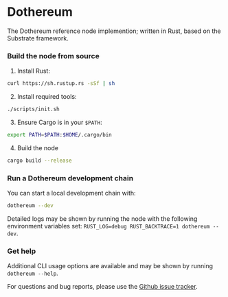 # Dothereum
The Dothereum reference node implemention; written in Rust, based on the Substrate framework.

### Build the node from source

1. Install Rust:
  ```bash
  curl https://sh.rustup.rs -sSf | sh
  ```
2. Install required tools:
  ```bash
  ./scripts/init.sh
  ```
3. Ensure Cargo is in your `$PATH`:
  ```bash
  export PATH=$PATH:$HOME/.cargo/bin
  ```
4. Build the node
  ```bash
  cargo build --release
  ```

### Run a Dothereum development chain

You can start a local development chain with:

```bash
dothereum --dev
```

Detailed logs may be shown by running the node with the following environment variables set: `RUST_LOG=debug RUST_BACKTRACE=1 dothereum --dev`.

### Get help

Additional CLI usage options are available and may be shown by running `dothereum --help`.

For questions and bug reports, please use the [Github issue tracker](https://github.com/dothereum/dothereum/issues).